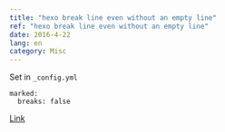 ```yaml
---
title: "hexo break line even without an empty line"
ref: "hexo break line even without an empty line"
date: 2016-4-22
lang: en
category: Misc
---
```


Set in `_config.yml`
```
marked:
  breaks: false
```

[Link](https://github.com/hexojs/hexo-renderer-marked)
